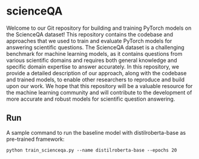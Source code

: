 # scienceQA
Welcome to our Git repository for building and training PyTorch models on the ScienceQA dataset! This repository contains the codebase and approaches that we used to train and evaluate PyTorch models for answering scientific questions. The ScienceQA dataset is a challenging benchmark for machine learning models, as it contains questions from various scientific domains and requires both general knowledge and specific domain expertise to answer accurately. In this repository, we provide a detailed description of our approach, along with the codebase and trained models, to enable other researchers to reproduce and build upon our work. We hope that this repository will be a valuable resource for the machine learning community and will contribute to the development of more accurate and robust models for scientific question answering.

## Run
A sample command to run the baseline model with distilroberta-base as pre-trained framework:
```
python train_scienceqa.py --name distilroberta-base --epochs 20
```
